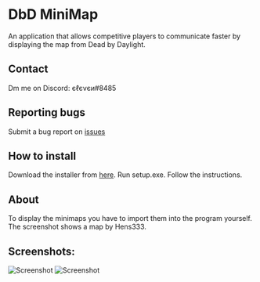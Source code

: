 # DbD MiniMap
An application that allows competitive players to communicate faster by displaying the map from Dead by Daylight.

## Contact 
Dm me on Discord: єℓєνєи#8485

## Reporting bugs
Submit a bug report on [issues](https://github.com/elefelen/DbD-MiniMap/issues)

## How to install
Download the installer from [here](https://github.com/elefelen/DbD-MiniMap/releases).
Run setup.exe.
Follow the instructions.

## About
To display the minimaps you have to import them into the program yourself.
The screenshot shows a map by Hens333.

## Screenshots:<br />
![Screenshot](https://github.com/elefelen/DbD-MiniMap/blob/main/screenshots/1.png)
![Screenshot](https://github.com/elefelen/DbD-MiniMap/blob/main/screenshots/2.png)
